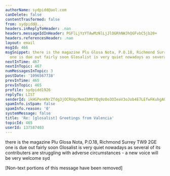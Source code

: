 ```yaml
---
authorName: sydpidd@aol.com
canDelete: false
contentTrasformed: false
from: sydpidd@...
headers.inReplyToHeader: .nan
headers.messageIdInHeader: PGFlLjYzYTAwMzNlLjJlOGRhNWJhQGFvbC5jb20+
headers.referencesHeader: .nan
layout: email
msgId: 466
msgSnippet: there is the magazine Plu Glosa Nota, P.O.18, Richmond Surrey TW9 2GE
  one is due out fairly soon Glosalist is very quiet nowadays as several of its
nextInTime: 467
nextInTopic: 467
numMessagesInTopic: 3
postDate: '1096567738'
prevInTime: 465
prevInTopic: 465
profile: sydpidd1926
replyTo: LIST
senderId: ikHGPenKNrZfdg3jOCRUqcMemIbMtYQq9zOo3OIeaV3oJob4E7LEfwFKuhgAGsf67HCyuawn
spamInfo.isSpam: false
spamInfo.reason: '0'
systemMessage: false
title: 'Re: [glosalist] Greetings from Valencia'
topicId: 465
userId: 137587403
---
```


there is the magazine Plu Glosa Nota, 
P.O.18, 
Richmond 
Surrey
TW9 2GE
one is due out fairly soon
Glosalist is very quiet nowadays as several of its contributers are 
struggling with adverse circumstances - a new voice will be very welcome
syd


[Non-text portions of this message have been removed]


